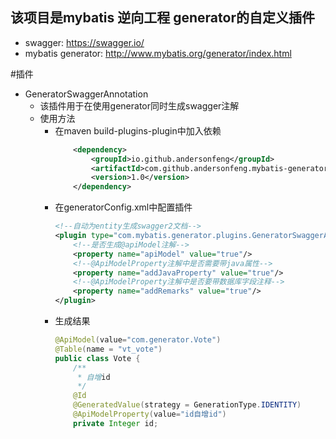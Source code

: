 ## 该项目是mybatis 逆向工程 generator的自定义插件
- swagger: https://swagger.io/
- mybatis generator: http://www.mybatis.org/generator/index.html

#插件
- GeneratorSwaggerAnnotation
    - 该插件用于在使用generator同时生成swagger注解
    - 使用方法
        - 在maven build-plugins-plugin中加入依赖
            ```xml
                <dependency>
                    <groupId>io.github.andersonfeng</groupId>
                    <artifactId>com.github.andersonfeng.mybatis-generator-plugins</artifactId>
                    <version>1.0</version>
                </dependency>
            ```
        - 在generatorConfig.xml中配置插件
            ```xml
            <!--自动为entity生成swagger2文档-->
            <plugin type="com.mybatis.generator.plugins.GeneratorSwaggerAnnotation">
                <!--是否生成@apiModel注解-->
                <property name="apiModel" value="true"/>
                <!--@ApiModelProperty注解中是否需要带java属性-->
                <property name="addJavaProperty" value="true"/>
                <!--@ApiModelProperty注解中是否要带数据库字段注释-->
                <property name="addRemarks" value="true"/>
            </plugin>
            ```
        - 生成结果
            ```java
            @ApiModel(value="com.generator.Vote")
            @Table(name = "vt_vote")
            public class Vote {
                /**
                 * 自增id
                 */
                @Id
                @GeneratedValue(strategy = GenerationType.IDENTITY)
                @ApiModelProperty(value="id自增id")
                private Integer id;
            ```
